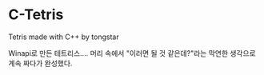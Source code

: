 # C-Tetris
Tetris made with C++ by tongstar

Winapi로 만든 테트리스....
머리 속에서 "이러면 될 것 같은데?"라는 막연한 생각으로 계속 짜다가 완성했다.
